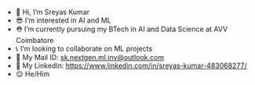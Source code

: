 - 👋 Hi, I’m Sreyas Kumar
- 😎 I’m interested in AI and ML
- ⛑️ I’m currently pursuing my BTech in AI and Data Science at AVV Coimbatore
- 📞 I'm looking to collaborate on ML projects
- 📧 My Mail ID: sk.nextgen.ml.inv@outlook.com
- 📧 My LinkedIn: https://www.linkedin.com/in/sreyas-kumar-483068277/
- 😌 He/Him

<!---
poisonkissedsk/poisonkissedsk is a ✨ special ✨ repository because its `README.md` (this file) appears on your GitHub profile.
You can click the Preview link to take a look at your changes.
--->
